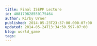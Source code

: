 ```yaml
---
title: Final ISEPP Lecture
id: 408179828550175464
author: Kirby Urner
published: 2014-05-23T23:37:00.000-07:00
updated: 2014-05-24T13:34:50.597-07:00
blog: world_game
tags: 
---
```


